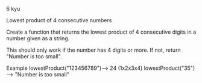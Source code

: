 6 kyu

Lowest product of 4 consecutive numbers

Create a function that returns the lowest product of 4 consecutive digits in a number given as a string.

This should only work if the number has 4 digits or more. If not, return "Number is too small".

Example
lowestProduct("123456789")--> 24 (1x2x3x4)
lowestProduct("35") --> "Number is too small"

